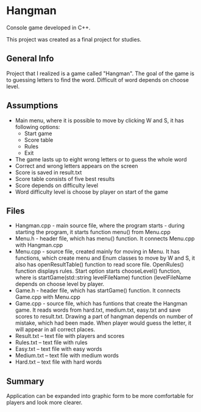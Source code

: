 # Hangman
Console game developed in C++.

This project was created as a final project for studies.

## General Info
Project that I realized is a game called "Hangman". The goal of the game is to guessing letters to find the word. Difficult of word depends on choose level.

## Assumptions
- Main menu, where it is possible to move by clicking W and S, it has following options:
  - Start game
  - Score table
  - Rules
  - Exit
- The game lasts up to eight wrong letters or to guess the whole word
- Correct and wrong letters appears on the screen
- Score is saved in result.txt
- Score table consists of five best results
- Score depends on difficulty level
- Word difficulty level is choose by player on start of the game

## Files
- Hangman.cpp - main source file, where the program starts - during starting the program, it starts function menu() from Menu.cpp
- Menu.h - header file, which has menu() function. It connects Menu.cpp with Hangman.cpp
- Menu.cpp - source file, created mainly for moving in Menu. It has functions, which create menu and Enum classes to move by W and S, it also has openResultTable() function to read score file. OpenRules() function displays rules. Start option starts chooseLevel() function, where is startGame(std::string levelFileName) function (levelFileName depends on choose level by player.
- Game.h - header file, which has startGame() function. It connects Game.cpp with Menu.cpp
- Game.cpp - source file, which has funtions that create the Hangman game. It reads words from hard.txt, medium.txt, easy.txt and save scores to result.txt. Drawing a part of hangman depends on number of mistake, which had been made. When player would guess the letter, it will appear in all correct places.
- Result.txt – text file with players and scores
- Rules.txt – text file with rules
- Easy.txt – text file with easy words
- Medium.txt – text file with medium words
- Hard.txt – text file with hard words

## Summary
Application can be expanded into graphic form to be more comfortable for players and look more clearer. 

